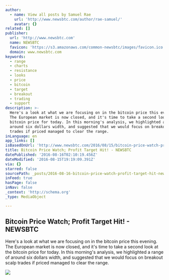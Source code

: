 ```yaml
---
author:
  - name: View all posts by Samuel Rae
    url: 'http://www.newsbtc.com/author/rae-samuel/'
    avatar: {}
related: []
publisher:
  url: 'http://www.newsbtc.com'
  name: NEWSBTC
  favicon: 'https://s3.amazonaws.com/common-newsbtc/images/favicon.ico'
  domain: www.newsbtc.com
keywords:
  - range
  - charts
  - resistance
  - looks
  - price
  - bitcoin
  - target
  - breakout
  - trading
  - support
description: >-
  Here's a look at what we are focusing on in the bitcoin price this evening.
  The European market is now closed, and it's time to take a second look at the
  bitcoin price for today. In this morning's analysis, we highlighted a range of
  around six dollars width, and suggested that we would focus on breakout scalp
  trades if priced managed to clear the range.
inLanguage: en
app_links: []
isBasedOnUrl: 'http://www.newsbtc.com/2016/08/15/bitcoin-price-watch-profit-target-hit-3/'
title: Bitcoin Price Watch; Profit Target Hit! - NEWSBTC
datePublished: '2016-08-16T02:10:19.456Z'
dateModified: '2016-08-15T19:19:09.391Z'
via: {}
starred: false
sourcePath: _posts/2016-08-16-bitcoin-price-watch-profit-target-hit-newsbtc.md
inFeed: true
hasPage: false
inNav: false
_context: 'http://schema.org'
_type: MediaObject

---
```

<article style=""><h1>Bitcoin Price Watch; Profit Target Hit! - NEWSBTC</h1><p>Here's a look at what we are focusing on in the bitcoin price this evening. The European market is now closed, and it's time to take a second look at the bitcoin price for today. In this morning's analysis, we highlighted a range of around six dollars width, and suggested that we would focus on breakout scalp trades if priced managed to clear the range.</p><img src="http://s3.amazonaws.com/main-newsbtc-images/2016/08/15201058/Screen-Shot-2016-08-15-at-21.03.03.png" /></article>